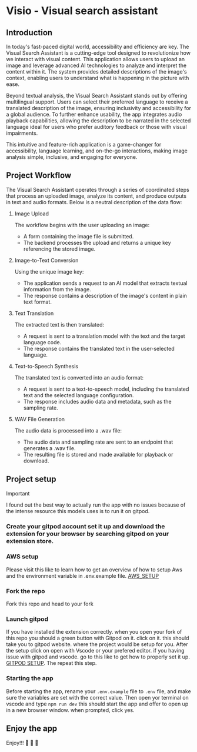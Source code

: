 # Visio - Visual search assistant
## Introduction

In today's fast-paced digital world, accessibility and efficiency are key. The Visual Search Assistant is a cutting-edge tool designed to revolutionize how we interact with visual content. This application allows users to upload an image and leverage advanced AI technologies to analyze and interpret the content within it. The system provides detailed descriptions of the image's context, enabling users to understand what is happening in the picture with ease.

Beyond textual analysis, the Visual Search Assistant stands out by offering multilingual support. Users can select their preferred language to receive a translated description of the image, ensuring inclusivity and accessibility for a global audience. To further enhance usability, the app integrates audio playback capabilities, allowing the description to be narrated in the selected language ideal for users who prefer auditory feedback or those with visual impairments.

This intuitive and feature-rich application is a game-changer for accessibility, language learning, and on-the-go interactions, making image analysis simple, inclusive, and engaging for everyone.

## Project Workflow

The Visual Search Assistant operates through a series of coordinated steps that process an uploaded image, analyze its content, and produce outputs in text and audio formats. Below is a neutral description of the data flow:

1. Image Upload

    The workflow begins with the user uploading an image:

    - A form containing the image file is submitted.
    - The backend processes the upload and returns a unique key referencing the stored image.

2. Image-to-Text Conversion

    Using the unique image key:

    - The application sends a request to an AI model that extracts textual information from the image.
    - The response contains a description of the image's content in plain text format.

3. Text Translation

    The extracted text is then translated:

    - A request is sent to a translation model with the text and the target language code.
    - The response contains the translated text in the user-selected language.

4. Text-to-Speech Synthesis

    The translated text is converted into an audio format:

    - A request is sent to a text-to-speech model, including the translated text and the selected language configuration.
    - The response includes audio data and metadata, such as the sampling rate.

5. WAV File Generation

    The audio data is processed into a .wav file:

    - The audio data and sampling rate are sent to an endpoint that generates a .wav file.
    - The resulting file is stored and made available for playback or download.

## Project setup

> [!IMPORTANT]
>
>  I found out the best way to actually run the app with no issues because of the intense resource this models uses is to run it on gitpod. 

### Create your gitpod account set it up and download the extension for your browser by searching gitpod on your extension store.

### AWS setup
Please visit this like to learn how to get an overview of how to setup Aws and the environment variable in .env.example file. [AWS_SETUP](https://neon.tech/guides/next-upload-aws-s3)

### Fork the repo

Fork this repo and head to your fork

### Launch gitpod
If you have installed the extension correctly. when you open your fork of this repo you should a green button with Gitpod on it. click on it. this should take you to gitpod website. where the project would be setup for you. After the setup click on open with Vscode or your prefered editor. if you having issue with gitpod and vscode. go to this like to get how to properly set it up. [GITPOD SETUP](https://www.gitpod.io/docs/references/ides-and-editors/vscode). The repeat this step.

### Starting the app

Before starting the app, rename your `.env.example` file to `.env` file, and make sure the variables are set with the correct value. Then open yor terminal on vscode and type `npm run dev` this should start the app and offer to open up in a new browser window. when prompted, click yes.

## Enjoy the app
Enjoy!!!   